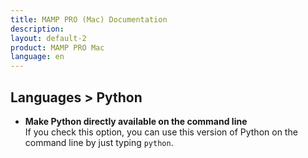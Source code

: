 ```yaml
---
title: MAMP PRO (Mac) Documentation
description: 
layout: default-2
product: MAMP PRO Mac
language: en
---
```


## Languages > Python

*  **Make Python directly available on the command line**  
   If you check this option, you can use this version of Python on the command line by just typing `python`.
